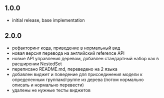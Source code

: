 1.0.0
-----
- initial release, base implementation

2.0.0
-----
- рефакторинг кода, приведение в нормальный вид
- новая версия перевода на английский reference API
- новые API управления деревом, добавлен стандартный набор как в расширении NestedSet
- переписано README.md, переведено на 2 языка
- добавлен виджет и поведение для присоединения модели к определенным группам/группе из дерева
(потом нормально описать и нормально перевести)
- удалены не нужные тесты виджетов
